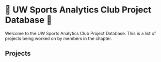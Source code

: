 # 🏀 UW Sports Analytics Club Project Database 🏀
Welcome to the UW Sports Analytics Club Project Database. This is a list of projects being worked on by members in the chapter.

## Projects
